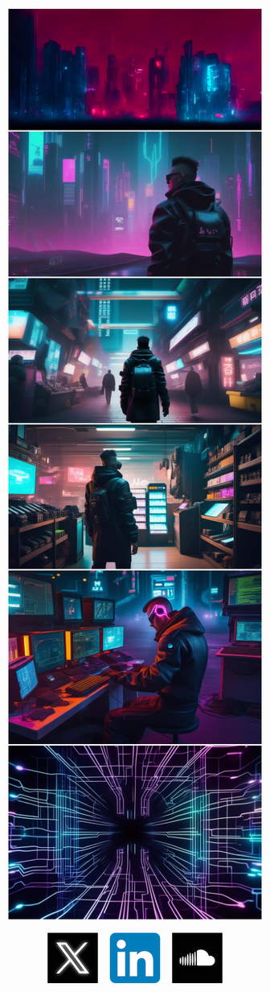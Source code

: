 ![Shot 1](./assets/shot_1.png)
![Shot 2](./assets/shot_2.png)
![Shot 3](./assets/shot_3.png)
![Shot 4](./assets/shot_4.png)
![Shot 5](./assets/shot_5.png)
![Shot 6](./assets/shot_6.png)

<p align="center">
<a href="https://twitter.com/neurowelt/"><img src="./assets/x_logo.jpg" style="padding: 10px"></a>
<a href="https://www.linkedin.com/in/kamilklecha/"><img src="./assets/linkedin_logo.png" style="padding: 10px"></a>
<a href="https://soundcloud.com/kamil_klecha/"><img src="./assets/soundcloud_logo.jpg" style="padding: 10px"></a>
</p>